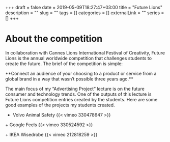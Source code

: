 +++ 
draft = false
date = 2019-05-09T18:27:47+03:00
title = "Future Lions"
description = ""
slug = "" 
tags = []
categories = []
externalLink = ""
series = []
+++

# About the competition
In collaboration with Cannes Lions International Festival of Creativity, Future Lions is the annual worldwide competition that challenges students to create the future. The brief of the competition is simple: 
<p>**Connect an audience of your choosing to a product or service from a global brand in a way that wasn’t possible three years ago.**<p>
<p>The main focus of my “Advertising Project” lecture is on the future consumer and technology trends. One of the outputs of this lecture is Future Lions competition entries created by the students. Here are some good examples of the projects my students created.<p>

+ Volvo Animal Safety
{{< vimeo 330478647 >}}
<p>+ Google Feels
{{< vimeo 330524592 >}}
<p>+ IKEA Wisedrobe
{{< vimeo 212818259 >}}
